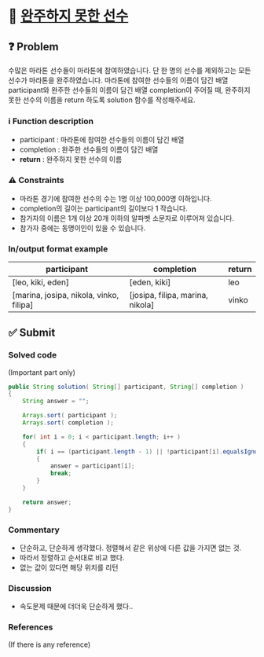 # :bookmark_tabs: [완주하지 못한 선수][title]

## :question: Problem
수많은 마라톤 선수들이 마라톤에 참여하였습니다. 단 한 명의 선수를 제외하고는 모든 선수가 마라톤을 완주하였습니다.
마라톤에 참여한 선수들의 이름이 담긴 배열 participant와 완주한 선수들의 이름이 담긴 배열 completion이 주어질 때, 완주하지 못한 선수의 이름을 return 하도록 solution 함수를 작성해주세요.

### :information_source: Function description
- participant : 마라톤에 참여한 선수들의 이름이 담긴 배열
- completion : 완주한 선수들의 이름이 담긴 배열 
- __return__ : 완주하지 못한 선수의 이름

### :warning: Constraints
- 마라톤 경기에 참여한 선수의 수는 1명 이상 100,000명 이하입니다.
- completion의 길이는 participant의 길이보다 1 작습니다.
- 참가자의 이름은 1개 이상 20개 이하의 알파벳 소문자로 이루어져 있습니다.
- 참가자 중에는 동명이인이 있을 수 있습니다.

### In/output format example
| participant                             | completion                       | return |
| --------------------------------------- | -------------------------------- | ------ |
| [leo, kiki, eden]                       | [eden, kiki]                     | leo    |
| [marina, josipa, nikola, vinko, filipa] | [josipa, filipa, marina, nikola] | vinko  |

## :white_check_mark: Submit
### Solved code
(Important part only)
``` java
public String solution( String[] participant, String[] completion )
{
    String answer = "";

    Arrays.sort( participant );
    Arrays.sort( completion );

    for( int i = 0; i < participant.length; i++ )
    {
        if( i == (participant.length - 1) || !participant[i].equalsIgnoreCase( completion[i] ))
        {
            answer = participant[i];
            break;
        }
    }

    return answer;
}
```
### Commentary
- 단순하고, 단순하게 생각했다. 정렬해서 같은 위상에 다른 값을 가지면 없는 것.
- 따라서 정렬하고 순서대로 비교 했다.
- 없는 값이 있다면 해당 위치를 리턴

### Discussion
- 속도문제 때문에 더더욱 단순하게 했다..

### References
(If there is any reference)

[title]: https://programmers.co.kr/learn/courses/30/lessons/42576